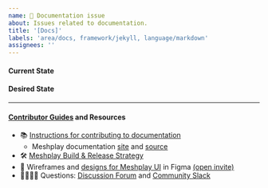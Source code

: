 ```yaml
---
name: 📄 Documentation issue
about: Issues related to documentation.
title: '[Docs]'
labels: 'area/docs, framework/jekyll, language/markdown'
assignees: ''
---
```

#### Current State


#### Desired State


---

#### [Contributor Guides](https://docs.meshplay.io/project/contributing) and Resources
- 📚 [Instructions for contributing to documentation](https://docs.meshplay.io/project/contributing/contributing-docs)
   - Meshplay documentation [site](https://docs.meshplay.io/) and [source](https://github.com/khulnasoft/meshplay/tree/master/docs)
- 🛠 [Meshplay Build & Release Strategy](https://docs.meshplay.io/project/build-and-release)
- 🎨 Wireframes and [designs for Meshplay UI](https://www.figma.com/file/SMP3zxOjZztdOLtgN4dS2W/Meshplay-UI) in Figma [(open invite)](https://www.figma.com/team_invite/redeem/qJy1c95qirjgWQODApilR9)
- 🙋🏾🙋🏼 Questions: [Discussion Forum](http://discuss.meshplay.io) and [Community Slack](https://slack.meshplay.io)
